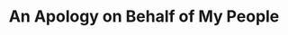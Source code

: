 ---
categories: ['politics', 'articles', 'all_articles']
provider_display: medium.com
provider_name: medium.com
favicon_url: https://cdn-static-1.medium.com/_/fp/icons/favicon-new.TAS6uQ-Y7kcKgi0xjcYHXw.ico
title: An Apology on Behalf of My People
published: 2016-01-08T22:14:05
source: https://medium.com/@alexpmiller/an-apology-on-behalf-of-my-people-7c30c3981b32
thumbnail: https://cdn-images-1.medium.com/max/800/1*dq0vUko7Kc7hZldfqIM4ng.jpeg
---